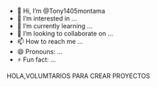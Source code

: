- 👋 Hi, I’m @Tony1405montama
- 👀 I’m interested in ...
- 🌱 I’m currently learning ...
- 💞️ I’m looking to collaborate on ...
- 📫 How to reach me ...
- 😄 Pronouns: ...
- ⚡ Fun fact: ...

<!---
Tony1405montama/Tony1405montama is a ✨ special ✨ repository because its `README.md` (this file) appears on your GitHub profile.
You can click the Preview link to take a look at your changes.
---> HOLA,VOLUMTARIOS PARA CREAR PROYECTOS

